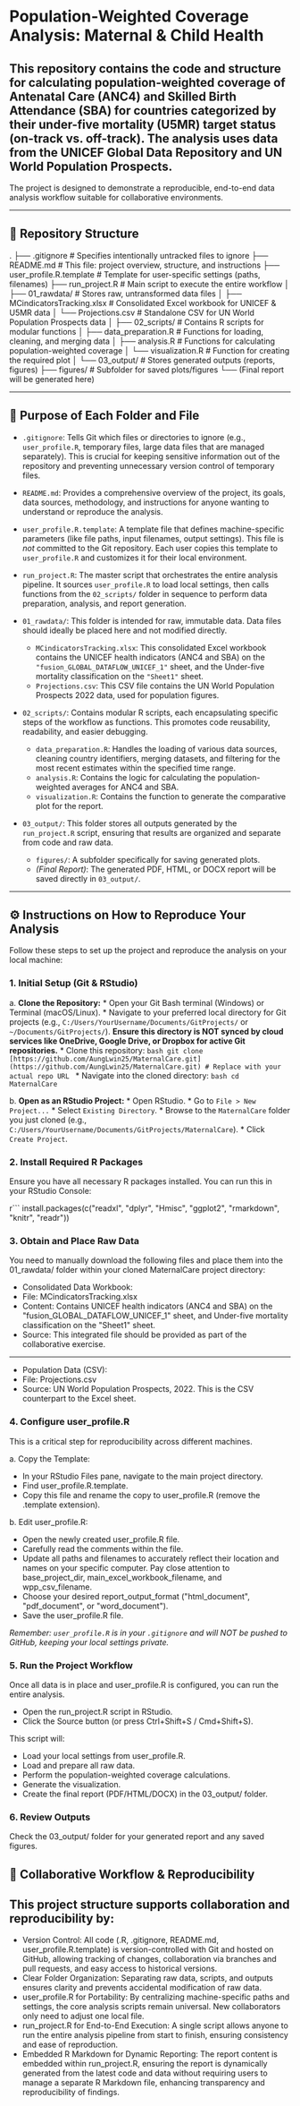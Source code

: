 # Population-Weighted Coverage Analysis: Maternal & Child Health

This repository contains the code and structure for calculating population-weighted coverage of Antenatal Care (ANC4) and Skilled Birth Attendance (SBA) for countries categorized by their under-five mortality (U5MR) target status (on-track vs. off-track). The analysis uses data from the UNICEF Global Data Repository and UN World Population Prospects.
---
The project is designed to demonstrate a reproducible, end-to-end data analysis workflow suitable for collaborative environments.

---

## 📁 Repository Structure

.
├── .gitignore               # Specifies intentionally untracked files to ignore
├── README.md                # This file: project overview, structure, and instructions
├── user_profile.R.template  # Template for user-specific settings (paths, filenames)
├── run_project.R            # Main script to execute the entire workflow
│
├── 01_rawdata/              # Stores raw, untransformed data files
│   ├── MCindicatorsTracking.xlsx  # Consolidated Excel workbook for UNICEF & U5MR data
│   └── Projections.csv            # Standalone CSV for UN World Population Prospects data
│
├── 02_scripts/              # Contains R scripts for modular functions
│   ├── data_preparation.R   # Functions for loading, cleaning, and merging data
│   ├── analysis.R           # Functions for calculating population-weighted coverage
│   └── visualization.R      # Function for creating the required plot
│
└── 03_output/               # Stores generated outputs (reports, figures)
├── figures/             # Subfolder for saved plots/figures
└── (Final report will be generated here)


---

## 📝 Purpose of Each Folder and File

* `.gitignore`: Tells Git which files or directories to ignore (e.g., `user_profile.R`, temporary files, large data files that are managed separately). This is crucial for keeping sensitive information out of the repository and preventing unnecessary version control of temporary files.
* `README.md`: Provides a comprehensive overview of the project, its goals, data sources, methodology, and instructions for anyone wanting to understand or reproduce the analysis.
* `user_profile.R.template`: A template file that defines machine-specific parameters (like file paths, input filenames, output settings). This file is *not* committed to the Git repository. Each user copies this template to `user_profile.R` and customizes it for their local environment.
* `run_project.R`: The master script that orchestrates the entire analysis pipeline. It sources `user_profile.R` to load local settings, then calls functions from the `02_scripts/` folder in sequence to perform data preparation, analysis, and report generation.

* `01_rawdata/`: This folder is intended for raw, immutable data. Data files should ideally be placed here and not modified directly.
    * `MCindicatorsTracking.xlsx`: This consolidated Excel workbook contains the UNICEF health indicators (ANC4 and SBA) on the `"fusion_GLOBAL_DATAFLOW_UNICEF_1"` sheet, and the Under-five mortality classification on the `"Sheet1"` sheet.
    * `Projections.csv`: This CSV file contains the UN World Population Prospects 2022 data, used for population figures.

* `02_scripts/`: Contains modular R scripts, each encapsulating specific steps of the workflow as functions. This promotes code reusability, readability, and easier debugging.
    * `data_preparation.R`: Handles the loading of various data sources, cleaning country identifiers, merging datasets, and filtering for the most recent estimates within the specified time range.
    * `analysis.R`: Contains the logic for calculating the population-weighted averages for ANC4 and SBA.
    * `visualization.R`: Contains the function to generate the comparative plot for the report.

* `03_output/`: This folder stores all outputs generated by the `run_project.R` script, ensuring that results are organized and separate from code and raw data.
    * `figures/`: A subfolder specifically for saving generated plots.
    * *(Final Report)*: The generated PDF, HTML, or DOCX report will be saved directly in `03_output/`.

---

## ⚙️ Instructions on How to Reproduce Your Analysis

Follow these steps to set up the project and reproduce the analysis on your local machine:

### 1. Initial Setup (Git & RStudio)

a.  **Clone the Repository:**
    * Open your Git Bash terminal (Windows) or Terminal (macOS/Linux).
    * Navigate to your preferred local directory for Git projects (e.g., `C:/Users/YourUsername/Documents/GitProjects/` or `~/Documents/GitProjects/`). **Ensure this directory is NOT synced by cloud services like OneDrive, Google Drive, or Dropbox for active Git repositories.**
    * Clone this repository:
        ```bash
        git clone [https://github.com/AungLwin25/MaternalCare.git](https://github.com/AungLwin25/MaternalCare.git) # Replace with your actual repo URL
        ```
    * Navigate into the cloned directory:
        ```bash
        cd MaternalCare
        ```

b.  **Open as an RStudio Project:**
    * Open RStudio.
    * Go to `File > New Project...`
    * Select `Existing Directory`.
    * Browse to the `MaternalCare` folder you just cloned (e.g., `C:/Users/YourUsername/Documents/GitProjects/MaternalCare`).
    * Click `Create Project`.

### 2. Install Required R Packages

Ensure you have all necessary R packages installed. You can run this in your RStudio Console:

r``` install.packages(c("readxl", "dplyr", "Hmisc", "ggplot2", "rmarkdown", "knitr", "readr"))

### 3. Obtain and Place Raw Data
You need to manually download the following files and place them into the 01_rawdata/ folder within your cloned MaternalCare project directory:

* Consolidated Data Workbook:
* File: MCindicatorsTracking.xlsx
* Content: Contains UNICEF health indicators (ANC4 and SBA) on the "fusion_GLOBAL_DATAFLOW_UNICEF_1" sheet, and Under-five mortality classification on the "Sheet1" sheet.
* Source: This integrated file should be provided as part of the collaborative exercise.
---
* Population Data (CSV): <br>
* File: Projections.csv
* Source: UN World Population Prospects, 2022. This is the CSV counterpart to the Excel sheet.

### 4. Configure user_profile.R
This is a critical step for reproducibility across different machines.

a.  Copy the Template:
* In your RStudio Files pane, navigate to the main project directory.
* Find user_profile.R.template.
* Copy this file and rename the copy to user_profile.R (remove the .template extension).

b.  Edit user_profile.R:
* Open the newly created user_profile.R file.
* Carefully read the comments within the file.
* Update all paths and filenames to accurately reflect their location and names on your specific computer. Pay close attention to base_project_dir, main_excel_workbook_filename, and wpp_csv_filename.
* Choose your desired report_output_format ("html_document", "pdf_document", or "word_document").
* Save the user_profile.R file.

*Remember: `user_profile.R` is in your `.gitignore` and will NOT be pushed to GitHub, keeping your local settings private.*

### 5. Run the Project Workflow
Once all data is in place and user_profile.R is configured, you can run the entire analysis.

* Open the run_project.R script in RStudio.
* Click the Source button (or press Ctrl+Shift+S / Cmd+Shift+S). <br>

This script will:
* Load your local settings from user_profile.R.
* Load and prepare all raw data.
* Perform the population-weighted coverage calculations.
* Generate the visualization.
* Create the final report (PDF/HTML/DOCX) in the 03_output/ folder.

### 6. Review Outputs
Check the 03_output/ folder for your generated report and any saved figures.

## 🥰 Collaborative Workflow & Reproducibility
This project structure supports collaboration and reproducibility by:
---
* Version Control: All code (.R, .gitignore, README.md, user_profile.R.template) is version-controlled with Git and hosted on GitHub, allowing tracking of changes, collaboration via branches and pull requests, and easy access to historical versions.
* Clear Folder Organization: Separating raw data, scripts, and outputs ensures clarity and prevents accidental modification of raw data.
* user_profile.R for Portability: By centralizing machine-specific paths and settings, the core analysis scripts remain universal. New collaborators only need to adjust one local file.
* run_project.R for End-to-End Execution: A single script allows anyone to run the entire analysis pipeline from start to finish, ensuring consistency and ease of reproduction.
* Embedded R Markdown for Dynamic Reporting: The report content is embedded within run_project.R, ensuring the report is dynamically generated from the latest code and data without requiring users to manage a separate R Markdown file, enhancing transparency and reproducibility of findings.
